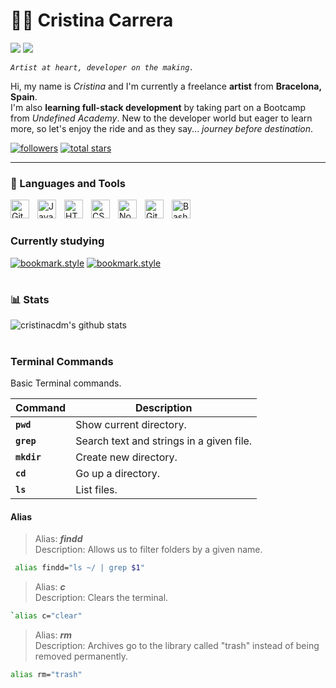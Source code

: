 # 🐱‍💻 **Cristina Carrera**

[![](https://img.shields.io/badge/-@CarreraDM-%231DA1F2?style=flat-square&logo=twitter&logoColor=ffffff)](https://twitter.com/CarreraDm)
[![](https://img.shields.io/badge/-@cristinacdm-%23181717?style=flat-square&logo=github)](https://github.com/cristinacdm)

_`Artist at heart, developer on the making.`_


Hi, my name is _Cristina_ and I'm currently a freelance **artist**  from **Bracelona, Spain**.   
I'm also **learning full-stack development** by taking part on a Bootcamp from *Undefined Academy*. New to the developer world but eager to learn more, so let's enjoy the ride and as they say... *journey before destination*.  

   <p align="left">
<a href="https://github.com/cristinacdm?tab=followers">
         <img alt="followers" title="Follow me on Github" src="https://custom-icon-badges.demolab.com/github/followers/cristinacdm?color=236ad3&labelColor=1155ba&style=for-the-badge&logo=person-add&label=Follow&logoColor=white"/></a>
      <a href="https://github.com/cristinacdm?tab=repositories&sort=stargazers">
         <img alt="total stars" title="Total stars on GitHub" src="https://custom-icon-badges.demolab.com/github/stars/cristinacdm?color=55960c&style=for-the-badge&labelColor=488207&logo=star"/></a>

   </p>

---

### 🧰 Languages and Tools     

<img align="left" alt="Git" width="30px" style="padding-right:10px;" src="https://cdn.jsdelivr.net/gh/devicons/devicon/icons/git/git-original.svg" />
<img align="left" alt="Java" width="30px" style="padding-right:10px;" src="https://cdn.jsdelivr.net/gh/devicons/devicon/icons/markdown/markdown-original.svg"/> 
<img align="left" alt="HTML" width="30px" style="padding-right:10px;" src="https://cdn.jsdelivr.net/gh/devicons/devicon/icons/html5/html5-plain.svg" />
<img align="left" alt="CSS" width="30px" style="padding-right:10px;" src="https://cdn.jsdelivr.net/gh/devicons/devicon/icons/css3/css3-plain.svg" />
<img align="left" alt="NodeJS" width="30px" style="padding-right:10px;" src="https://cdn.jsdelivr.net/gh/devicons/devicon/icons/vscode/vscode-original.svg" />
<img align="left" alt="GitHub" width="30px" style="padding-right:10px;" src="https://cdn.jsdelivr.net/gh/devicons/devicon/icons/github/github-original.svg" />
<img align="left" alt="Bash" width="30px" style="padding-right:10px;" src="https://cdn.jsdelivr.net/gh/devicons/devicon/icons/photoshop/photoshop-plain.svg" />

<br />      

#

### Currently studying

[![bookmark.style](https://svg.bookmark.style/api?url=https://undefined.academy/&mode=light&style=horizontal)](https://undefined.academy/)
[![bookmark.style](https://svg.bookmark.style/api?url=https://www.freecodecamp.org/learn/&mode=light&style=horizontal)](https://www.freecodecamp.org/learn/)

#

### 📊 Stats

![cristinacdm's github stats](https://github-readme-stats.vercel.app/api?username=cristinacdm&show_icons=true&theme=dracula)

#

### Terminal Commands

Basic Terminal commands.


| Command          | Description                              |
|------------------|------------------------------------------|
| **`pwd`**        |Show current directory.                  | 
| **`grep`**       |Search text and strings in a given file.  |
| **`mkdir`**      |Create new directory.                     |
| **`cd`**         |Go up a directory.                        |
| **`ls`**         |List files.                             |

#### Alias

 > Alias: ***findd***    
 > Description: Allows us to filter folders by a given name.
 ```sh
  alias findd="ls ~/ | grep $1"
  ```
 
> Alias: ***c***  
> Description: Clears the terminal.
```sh
`alias c="clear"
 ```
 
> Alias:  ***rm***      
> Description: Archives go to the library called "trash" instead of being removed permanently.
```sh
alias rm="trash"
```

